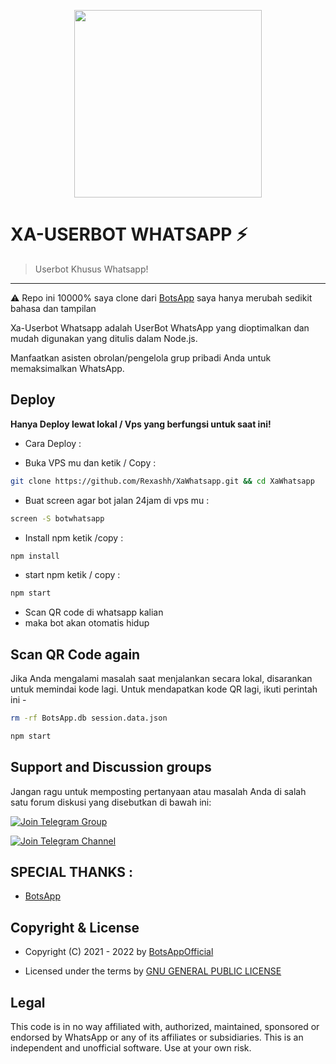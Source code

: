 <p align="center">
  <img src="https://telegra.ph/file/5a5221379021cd1052484.jpg" height="300px"/>
</p>


# XA-USERBOT WHATSAPP ⚡
> Userbot Khusus Whatsapp!
---
⚠️ Repo ini 10000% saya clone dari [BotsApp](https://mybotsapp.com) saya hanya merubah sedikit bahasa dan tampilan

Xa-Userbot Whatsapp adalah UserBot WhatsApp yang dioptimalkan dan mudah digunakan yang ditulis dalam Node.js.

Manfaatkan asisten obrolan/pengelola grup pribadi Anda untuk memaksimalkan WhatsApp.   


## Deploy

<b>Hanya Deploy lewat lokal / Vps yang berfungsi untuk saat ini!</b>

- Cara Deploy :

- Buka VPS mu dan ketik / Copy :
```bash
git clone https://github.com/Rexashh/XaWhatsapp.git && cd XaWhatsapp
```
- Buat screen agar bot jalan 24jam di vps mu :
```bash
screen -S botwhatsapp
```
- Install npm ketik /copy :
```bash
npm install
```
- start npm ketik / copy :
```bash
npm start
```

- Scan QR code di whatsapp kalian 
- maka bot akan otomatis hidup


## Scan QR Code again
Jika Anda mengalami masalah saat menjalankan secara lokal, disarankan untuk memindai kode lagi. Untuk mendapatkan kode QR lagi, ikuti perintah ini -

```bash
rm -rf BotsApp.db session.data.json
```
```bash
npm start
```

## Support and Discussion groups

Jangan ragu untuk memposting pertanyaan atau masalah Anda di salah satu forum diskusi yang disebutkan di bawah ini:


[![Join Telegram Group](https://img.shields.io/badge/Join-Telegram%20Group-blue.svg?logo=Telegram)](https://t.me/rexaprivateroom)

[![Join Telegram Channel](https://img.shields.io/badge/Join-Telegram%20Channel-red.svg?logo=Telegram)](https://t.me/tirexgugel)

## SPECIAL THANKS :

- [BotsApp](https://github.com/BotsAppOfficial)

## Copyright & License
- Copyright (C) 2021 - 2022 by [BotsAppOfficial](https://github.com/BotsAppOfficial)

- Licensed under the terms by [GNU GENERAL PUBLIC LICENSE](https://github.com/BotsAppOfficial/BotsApp/blob/main/LICENSE)

## Legal
This code is in no way affiliated with, authorized, maintained, sponsored or endorsed by WhatsApp or any of its affiliates or subsidiaries. This is an independent and unofficial software. Use at your own risk.
